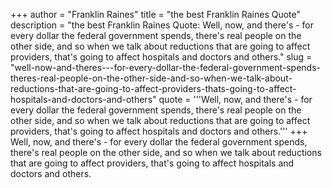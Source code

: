 +++
author = "Franklin Raines"
title = "the best Franklin Raines Quote"
description = "the best Franklin Raines Quote: Well, now, and there's - for every dollar the federal government spends, there's real people on the other side, and so when we talk about reductions that are going to affect providers, that's going to affect hospitals and doctors and others."
slug = "well-now-and-theres---for-every-dollar-the-federal-government-spends-theres-real-people-on-the-other-side-and-so-when-we-talk-about-reductions-that-are-going-to-affect-providers-thats-going-to-affect-hospitals-and-doctors-and-others"
quote = '''Well, now, and there's - for every dollar the federal government spends, there's real people on the other side, and so when we talk about reductions that are going to affect providers, that's going to affect hospitals and doctors and others.'''
+++
Well, now, and there's - for every dollar the federal government spends, there's real people on the other side, and so when we talk about reductions that are going to affect providers, that's going to affect hospitals and doctors and others.
